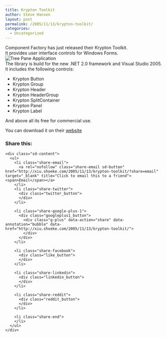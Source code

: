 ```yaml
---
title: Krypton Toolkit
author: Steve Hansen
layout: post
permalink: /2005/11/13/krypton-toolkit/
categories:
  - Uncategorized
---
```

Component Factory has just released their Krypton Toolkit.  
It provides user interface controls for Windows Forms.  
<img src="http://i0.wp.com/users.telenet.be/-_X_-/toolkit_office2003.jpg?w=625" alt="Tree Pane Application" data-recalc-dims="1" />  
The library is build for the new .NET 2.0 framework and Visual Studio 2005.  
It includes the following controls:

*   Krypton Button
*   Krypton Group
*   Krypton Header
*   Krypton HeaderGroup
*   Krypton SplitContainer
*   Krypton Panel
*   Krypton Label

And above all its free for commercial use.

You can download it on their [website][1]

<div class="sharedaddy sd-sharing-enabled">
  <div class="robots-nocontent sd-block sd-social sd-social-official sd-sharing">
    <h3 class="sd-title">
      Share this:
    </h3>
    
    <div class="sd-content">
      <ul>
        <li class="share-email">
          <a rel="nofollow" class="share-email sd-button" href="http://xiu.shoeke.com/2005/11/13/krypton-toolkit/?share=email" target="_blank" title="Click to email this to a friend"><span>Email</span></a>
        </li>
        <li class="share-twitter">
          <div class="twitter_button">
          </div>
        </li>
        
        <li class="share-google-plus-1">
          <div class="googleplus1_button">
            <div class="g-plus" data-action="share" data-annotation="bubble" data-href="http://xiu.shoeke.com/2005/11/13/krypton-toolkit/">
            </div>
          </div>
        </li>
        
        <li class="share-facebook">
          <div class="like_button">
          </div>
        </li>
        
        <li class="share-linkedin">
          <div class="linkedin_button">
          </div>
        </li>
        
        <li class="share-reddit">
          <div class="reddit_button">
          </div>
        </li>
        
        <li class="share-end">
        </li>
      </ul>
    </div>
  </div>
</div>

 [1]: http://www.componentfactory.com/downloads.php